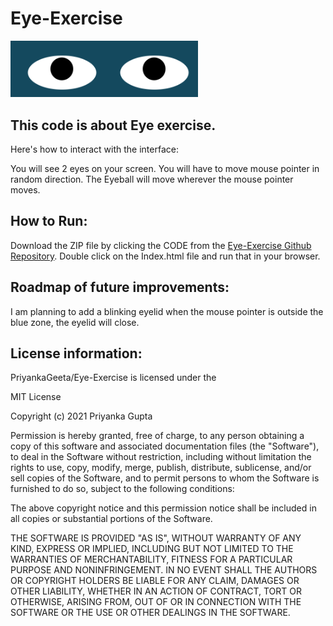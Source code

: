 # Eye-Exercise
<img src= "Eye.PNG" width='300' />

## This code is about Eye exercise.

Here's how to interact with the interface:

You will see 2 eyes on your screen. You will have to move mouse pointer in random direction. The Eyeball will move wherever the mouse pointer moves.

## How to Run: 
Download the ZIP file by clicking the CODE from the [Eye-Exercise Github Repository](https://github.com/PriyankaGeeta/Eye-Exercise). Double click on the Index.html file and run that in your browser.

## Roadmap of future improvements: 
I am planning to add a blinking eyelid when the mouse pointer is outside the blue zone, the eyelid will close.

## License information:
PriyankaGeeta/Eye-Exercise is licensed under the

MIT License

Copyright (c) 2021 Priyanka Gupta

Permission is hereby granted, free of charge, to any person obtaining a copy
of this software and associated documentation files (the "Software"), to deal
in the Software without restriction, including without limitation the rights
to use, copy, modify, merge, publish, distribute, sublicense, and/or sell
copies of the Software, and to permit persons to whom the Software is
furnished to do so, subject to the following conditions:

The above copyright notice and this permission notice shall be included in all
copies or substantial portions of the Software.

THE SOFTWARE IS PROVIDED "AS IS", WITHOUT WARRANTY OF ANY KIND, EXPRESS OR
IMPLIED, INCLUDING BUT NOT LIMITED TO THE WARRANTIES OF MERCHANTABILITY,
FITNESS FOR A PARTICULAR PURPOSE AND NONINFRINGEMENT. IN NO EVENT SHALL THE
AUTHORS OR COPYRIGHT HOLDERS BE LIABLE FOR ANY CLAIM, DAMAGES OR OTHER
LIABILITY, WHETHER IN AN ACTION OF CONTRACT, TORT OR OTHERWISE, ARISING FROM,
OUT OF OR IN CONNECTION WITH THE SOFTWARE OR THE USE OR OTHER DEALINGS IN THE
SOFTWARE.


